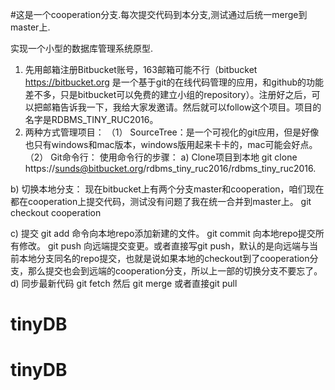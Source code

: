 #这是一个cooperation分支.每次提交代码到本分支,测试通过后统一merge到master上.

实现一个小型的数据库管理系统原型.

1.	先用邮箱注册Bitbucket账号，163邮箱可能不行（bitbucket https://bitbucket.org 是一个基于git的在线代码管理的应用，和github的功能差不多，只是bitbucket可以免费的建立小组的repository）。注册好之后，可以把邮箱告诉我一下，我给大家发邀请。然后就可以follow这个项目。项目的名字是RDBMS_TINY_RUC2016。
2.	两种方式管理项目：
（1）	SourceTree：是一个可视化的git应用，但是好像也只有windows和mac版本，windows版用起来卡卡的，mac可能会好点。
（2）	Git命令行：
使用命令行的步骤：
a)	Clone项目到本地 
git clone https://sunds@bitbucket.org/rdbms_tiny_ruc2016/rdbms_tiny_ruc2016.

b)	切换本地分支：
现在bitbucket上有两个分支master和cooperation，咱们现在都在cooperation上提交代码，测试没有问题了我在统一合并到master上。
git checkout cooperation

c)	提交
git add <file>命令向本地repo添加新建的文件。
git commit 向本地repo提交所有修改。
git push <destination> <source> 向远端提交变更。或者直接写git push，默认的是向远端与当前本地分支同名的repo提交，也就是说如果本地的checkout到了cooperation分支，那么提交也会到远端的cooperation分支，所以上一部的切换分支不要忘了。
d)	同步最新代码
git fetch 然后 git merge
或者直接git pull
# tinyDB
# tinyDB
